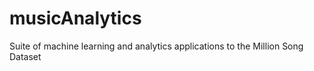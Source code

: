 musicAnalytics
==============

Suite of machine learning and analytics applications to the Million Song Dataset
